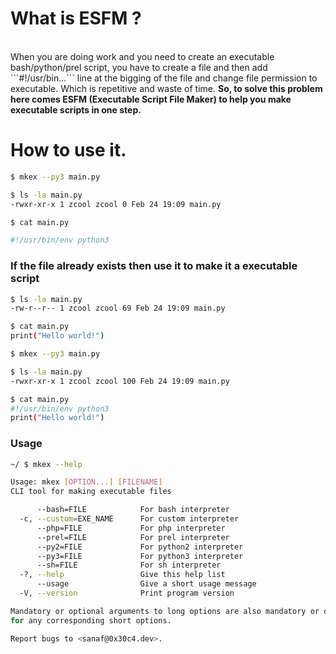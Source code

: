 # What is ESFM ?
<br>
When you are doing work and you need to create an executable bash/python/prel script, you have to
create a file and then add ```#!/usr/bin...``` line at the bigging of the file and change file 
permission to executable. Which is repetitive and waste of time. 

<b>
So, to solve this problem here comes ESFM (Executable Script File Maker) to help you make executable scripts in one step.
</b>

# How to use it.

```bash
$ mkex --py3 main.py

$ ls -la main.py
-rwxr-xr-x 1 zcool zcool 0 Feb 24 19:09 main.py

$ cat main.py

#!/usr/bin/env python3

```

### If the file already exists then use it to make it a executable script
```bash
$ ls -la main.py
-rw-r--r-- 1 zcool zcool 69 Feb 24 19:09 main.py

$ cat main.py
print("Hello world!")

$ mkex --py3 main.py 

$ ls -la main.py
-rwxr-xr-x 1 zcool zcool 100 Feb 24 19:09 main.py

$ cat main.py
#!/usr/bin/env python3
print("Hello world!")

```



### Usage
```bash
~/ $ mkex --help

Usage: mkex [OPTION...] [FILENAME]
CLI tool for making executable files

      --bash=FILE            For bash interpreter
  -c, --custom=EXE_NAME      For custom interpreter
      --php=FILE             For php interpreter
      --prel=FILE            For prel interpreter
      --py2=FILE             For python2 interpreter
      --py3=FILE             For python3 interpreter
      --sh=FILE              For sh interpreter
  -?, --help                 Give this help list
      --usage                Give a short usage message
  -V, --version              Print program version

Mandatory or optional arguments to long options are also mandatory or optional
for any corresponding short options.

Report bugs to <sanaf@0x30c4.dev>.
```
